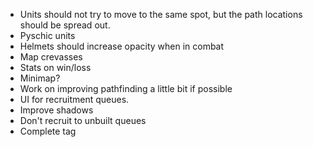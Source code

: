 - Units should not try to move to the same spot, but the path locations should be spread out.
- Pyschic units
- Helmets should increase opacity when in combat
- Map crevasses
- Stats on win/loss
- Minimap?
- Work on improving pathfinding a little bit if possible
- UI for recruitment queues.
- Improve shadows
- Don't recruit to unbuilt queues
- Complete tag
